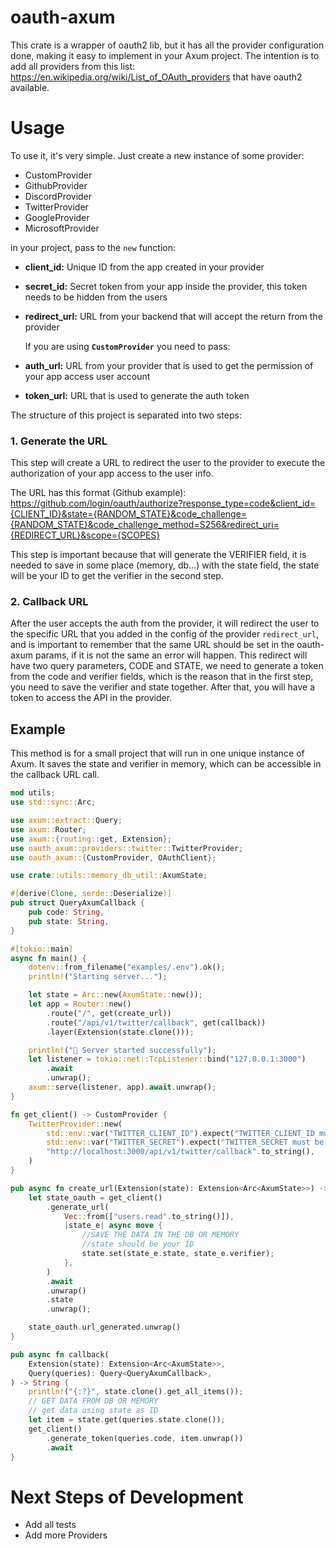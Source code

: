 # oauth-axum

This crate is a wrapper of oauth2 lib, but it has all the provider configuration done, making it easy to implement in your Axum project.
The intention is to add all providers from this list: https://en.wikipedia.org/wiki/List_of_OAuth_providers that have oauth2 available.

# Usage

To use it, it's very simple. Just create a new instance of some provider:

- CustomProvider
- GithubProvider
- DiscordProvider
- TwitterProvider
- GoogleProvider
- MicrosoftProvider

in your project, pass to the `new` function:

- **client_id:** Unique ID from the app created in your provider
- **secret_id:** Secret token from your app inside the provider, this token needs to be hidden from the users
- **redirect_url:** URL from your backend that will accept the return from the provider
  
  If you are using **`CustomProvider`** you need to pass:

- **auth_url:** URL from your provider that is used to get the permission of your app access user account
- **token_url:** URL that is used to generate the auth token

The structure of this project is separated into two steps:

### 1. Generate the URL

This step will create a URL to redirect the user to the provider to execute the authorization of your app access to the user info.

The URL has this format (Github example): https://github.com/login/oauth/authorize?response_type=code&client_id={CLIENT_ID}&state={RANDOM_STATE}&code_challenge={RANDOM_STATE}&code_challenge_method=S256&redirect_uri={REDIRECT_URL}&scope={SCOPES}

This step is important because that will generate the VERIFIER field, it is needed to save in some place (memory, db...) with the state field, the state will be your ID to get the verifier in the second step.

### 2. Callback URL

After the user accepts the auth from the provider, it will redirect the user to the specific URL that you added in the config of the provider ``redirect_url``, and is important to remember that the same URL should be set in the oauth-axum params, if it is not the same an error will happen. 
This redirect will have two query parameters, CODE and STATE, we need to generate a token from the code and verifier fields, which is the reason that in the first step, you need to save the verifier and state together.
After that, you will have a token to access the API in the provider.

## Example

This method is for a small project that will run in one unique instance of Axum. It saves the state and verifier in memory, which can be accessible in the callback URL call.

```rust 
mod utils;
use std::sync::Arc;

use axum::extract::Query;
use axum::Router;
use axum::{routing::get, Extension};
use oauth_axum::providers::twitter::TwitterProvider;
use oauth_axum::{CustomProvider, OAuthClient};

use crate::utils::memory_db_util::AxumState;

#[derive(Clone, serde::Deserialize)]
pub struct QueryAxumCallback {
    pub code: String,
    pub state: String,
}

#[tokio::main]
async fn main() {
    dotenv::from_filename("examples/.env").ok();
    println!("Starting server...");

    let state = Arc::new(AxumState::new());
    let app = Router::new()
        .route("/", get(create_url))
        .route("/api/v1/twitter/callback", get(callback))
        .layer(Extension(state.clone()));

    println!("🚀 Server started successfully");
    let listener = tokio::net::TcpListener::bind("127.0.0.1:3000")
        .await
        .unwrap();
    axum::serve(listener, app).await.unwrap();
}

fn get_client() -> CustomProvider {
    TwitterProvider::new(
        std::env::var("TWITTER_CLIENT_ID").expect("TWITTER_CLIENT_ID must be set"),
        std::env::var("TWITTER_SECRET").expect("TWITTER_SECRET must be set"),
        "http://localhost:3000/api/v1/twitter/callback".to_string(),
    )
}

pub async fn create_url(Extension(state): Extension<Arc<AxumState>>) -> String {
    let state_oauth = get_client()
        .generate_url(
            Vec::from(["users.read".to_string()]),
            |state_e| async move {
                //SAVE THE DATA IN THE DB OR MEMORY
                //state should be your ID
                state.set(state_e.state, state_e.verifier);
            },
        )
        .await
        .unwrap()
        .state
        .unwrap();

    state_oauth.url_generated.unwrap()
}

pub async fn callback(
    Extension(state): Extension<Arc<AxumState>>,
    Query(queries): Query<QueryAxumCallback>,
) -> String {
    println!("{:?}", state.clone().get_all_items());
    // GET DATA FROM DB OR MEMORY
    // get data using state as ID
    let item = state.get(queries.state.clone());
    get_client()
        .generate_token(queries.code, item.unwrap())
        .await
}
```

# Next Steps of Development

- Add all tests
- Add more Providers
